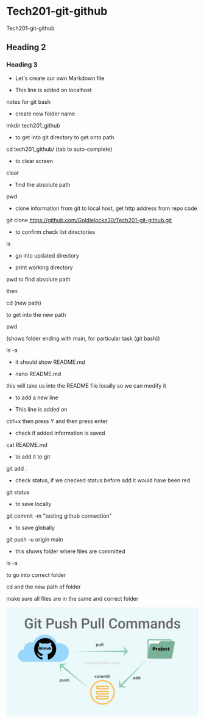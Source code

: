 # Tech201-git-github
Tech201-git-github
## Heading 2
### Heading 3
- Let's create our own Markdown file


- This line is added on localhost

notes for git bash 

- create new folder      name

 mkdir     tech201_github


- to get into git directory to get onto path

cd tech201_github/
(tab to auto-complete)


- to clear screen

clear


- find the absolute path

pwd


- clone information from git to local host, get http address from repo code 

git clone https://github.com/Goldielockz30/Tech201-git-github.git


- to confirm check list directories

ls


- go into updated directory



- print working directory

pwd to find absolute path

then

cd (new path)


to get into the new path

pwd


(shows folder ending with main, for particular task (git bash))

ls -a

- lt should show README.md


- nano README.md

this will take us into the README file locally so we can modify it

  
- to add a new line


- This line is added on

ctrl+x  then press Y and then press enter

- check if added information is saved

cat README.md

- to add it to git

git add .

- check status, if we checked status before add it would have been red

git status

- to save locally

git commit -m "testing github connection"   

- to save globally

git push -u origin main  

- this shows folder where files are committed

ls -a

to go into correct folder


cd and the new path of folder


make sure all files are in the same and correct folder


![](git.jpg)
